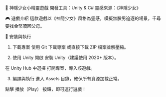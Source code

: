 🌿 神隱少女小精靈遊戲
開發工具：Unity & C# 靈感來源：《神隱少女》

🎮 遊戲介紹
這款遊戲以《神隱少女》風格為靈感，模擬無臉男追逐的場景，千尋要找金幣贖回父母。

🚀 安裝與執行
1. 下載專案
使用 Git 下載專案
或直接下載 ZIP 檔案並解壓縮。

2. 使用 Unity 開啟
安裝 Unity（建議使用 2020+ 版本）。

在 Unity Hub 中選擇 打開專案，導入該遊戲。

3. 編譯與執行
進入 Assets 目錄，確保所有資源加載正常。

點擊 播放（Play） 按鈕，即可運行遊戲！

